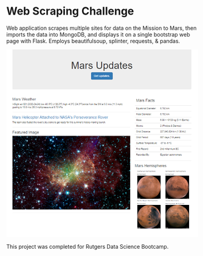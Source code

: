 # Web Scraping Challenge

Web application scrapes multiple sites for data on the Mission to Mars, then imports the data into MongoDB, and displays it on a single bootstrap web page with Flask. Employs beautifulsoup, splinter, requests, & pandas.

![Fig](./imgs/app_screenshot.png)

This project was completed for Rutgers Data Science Bootcamp.
